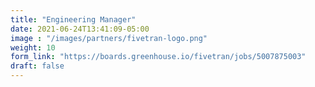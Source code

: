 ```yaml
---
title: "Engineering Manager"
date: 2021-06-24T13:41:09-05:00
image : "/images/partners/fivetran-logo.png"
weight: 10
form_link: "https://boards.greenhouse.io/fivetran/jobs/5007875003"
draft: false
---
```


